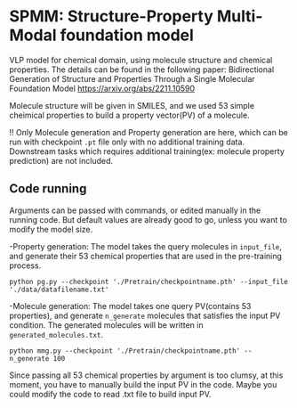 # SPMM: Structure-Property Multi-Modal foundation model

VLP model for chemical domain, using molecule structure and chemical properties. The details can be found in the following paper: Bidirectional Generation of Structure and Properties Through a Single Molecular Foundation Model
https://arxiv.org/abs/2211.10590

Molecule structure will be given in SMILES, and we used 53 simple cheimical properties to build a property vector(PV) of a molecule.

!! Only Molecule generation and Property generation are here, which can be run with checkpoint `.pt` file only with no additional training data. Downstream tasks which requires additional training(ex: molecule property prediction) are not included. 


## Code running
Arguments can be passed with commands, or edited manually in the running code. But default values are already good to go, unless you want to modify the model size.

-Property generation: The model takes the query molecules in `input_file`, and generate their 53 chemical properties that are used in the pre-training process.

```
python pg.py --checkpoint './Pretrain/checkpointname.pth' --input_file './data/datafilename.txt'
```

-Molecule generation: The model takes one query PV(contains 53 properties), and generate `n_generate` molecules that satisfies the input PV condition. The generated molecules will be written in `generated_molecules.txt`.

```
python mmg.py --checkpoint './Pretrain/checkpointname.pth' --n_generate 100
```

Since passing all 53 chemical properties by argument is too clumsy, at this moment, you have to manually build the input PV in the code. Maybe you could modify the code to read .txt file to build input PV.
